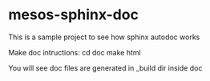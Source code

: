 # mesos-sphinx-doc
This is a sample project to see how sphinx autodoc works

Make doc intructions:
cd doc
make html

You will see doc files are generated in _build dir inside doc
